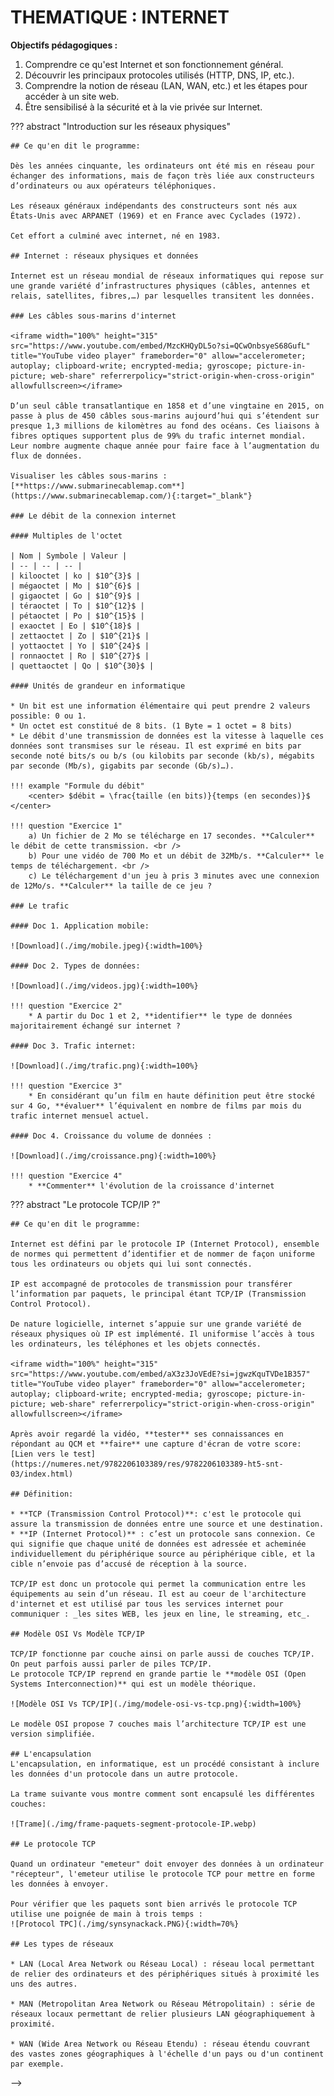 # THEMATIQUE : INTERNET

**Objectifs pédagogiques :**

1. Comprendre ce qu'est Internet et son fonctionnement général.
2. Découvrir les principaux protocoles utilisés (HTTP, DNS, IP, etc.).
3. Comprendre la notion de réseau (LAN, WAN, etc.) et les étapes pour accéder à un site web.
4. Être sensibilisé à la sécurité et à la vie privée sur Internet.

??? abstract "Introduction sur les réseaux physiques" 

    ## Ce qu'en dit le programme: 

    Dès les années cinquante, les ordinateurs ont été mis en réseau pour échanger des informations, mais de façon très liée aux constructeurs d’ordinateurs ou aux opérateurs téléphoniques.

    Les réseaux généraux indépendants des constructeurs sont nés aux États-Unis avec ARPANET (1969) et en France avec Cyclades (1972).

    Cet effort a culminé avec internet, né en 1983.

    ## Internet : réseaux physiques et données

    Internet est un réseau mondial de réseaux informatiques qui repose sur une grande variété d’infrastructures physiques (câbles, antennes et relais, satellites, fibres,…) par lesquelles transitent les données.

    ### Les câbles sous-marins d'internet

    <iframe width="100%" height="315" src="https://www.youtube.com/embed/MzcKHQyDL5o?si=QCwOnbsyeS68GufL" title="YouTube video player" frameborder="0" allow="accelerometer; autoplay; clipboard-write; encrypted-media; gyroscope; picture-in-picture; web-share" referrerpolicy="strict-origin-when-cross-origin" allowfullscreen></iframe>

    D’un seul câble transatlantique en 1858 et d’une vingtaine en 2015, on passe à plus de 450 câbles sous-marins aujourd’hui qui s’étendent sur presque 1,3 millions de kilomètres au fond des océans. Ces liaisons à fibres optiques supportent plus de 99% du trafic internet mondial. Leur nombre augmente chaque année pour faire face à l’augmentation du flux de données.

    Visualiser les câbles sous-marins : [**https://www.submarinecablemap.com**](https://www.submarinecablemap.com/){:target="_blank"}

    ### Le débit de la connexion internet
    
    #### Multiples de l'octet

    | Nom |	Symbole | Valeur |
    | -- | -- | -- |
    | kilooctet | ko | $10^{3}$ |
    | mégaoctet | Mo | $10^{6}$ |
    | gigaoctet | Go | $10^{9}$ |
    | téraoctet | To | $10^{12}$ |
    | pétaoctet | Po | $10^{15}$ |
    | exaoctet | Eo | $10^{18}$ |
    | zettaoctet | Zo | $10^{21}$ |
    | yottaoctet | Yo | $10^{24}$ |
    | ronnaoctet | Ro | $10^{27}$ |
    | quettaoctet | Qo | $10^{30}$ |

    #### Unités de grandeur en informatique

    * Un bit est une information élémentaire qui peut prendre 2 valeurs possible: 0 ou 1.    
    * Un octet est constitué de 8 bits. (1 Byte = 1 octet = 8 bits)     
    * Le débit d'une transmission de données est la vitesse à laquelle ces données sont transmises sur le réseau. Il est exprimé en bits par seconde noté bits/s ou b/s (ou kilobits par seconde (kb/s), mégabits par seconde (Mb/s), gigabits par seconde (Gb/s)…).    

    !!! example "Formule du débit" 
        <center> $débit = \frac{taille (en bits)}{temps (en secondes)}$ </center>

    !!! question "Exercice 1" 
        a) Un fichier de 2 Mo se télécharge en 17 secondes. **Calculer** le débit de cette transmission. <br />
        b) Pour une vidéo de 700 Mo et un débit de 32Mb/s. **Calculer** le temps de téléchargement. <br />
        c) Le téléchargement d'un jeu à pris 3 minutes avec une connexion de 12Mo/s. **Calculer** la taille de ce jeu ?

    ### Le trafic

    #### Doc 1. Application mobile:
    
    ![Download](./img/mobile.jpeg){:width=100%}

    #### Doc 2. Types de données:
    
    ![Download](./img/videos.jpg){:width=100%}

    !!! question "Exercice 2" 
        * A partir du Doc 1 et 2, **identifier** le type de données majoritairement échangé sur internet ?

    #### Doc 3. Trafic internet: 
    
    ![Download](./img/trafic.png){:width=100%}

    !!! question "Exercice 3" 
        * En considérant qu’un film en haute définition peut être stocké sur 4 Go, **évaluer** l’équivalent en nombre de films par mois du trafic internet mensuel actuel.

    #### Doc 4. Croissance du volume de données : 

    ![Download](./img/croissance.png){:width=100%}

    !!! question "Exercice 4" 
        * **Commenter** l'évolution de la croissance d'internet



??? abstract "Le protocole TCP/IP ?" 

    ## Ce qu'en dit le programme:

    Internet est défini par le protocole IP (Internet Protocol), ensemble de normes qui permettent d’identifier et de nommer de façon uniforme tous les ordinateurs ou objets qui lui sont connectés. 
    
    IP est accompagné de protocoles de transmission pour transférer l’information par paquets, le principal étant TCP/IP (Transmission Control Protocol). 
    
    De nature logicielle, internet s’appuie sur une grande variété de réseaux physiques où IP est implémenté. Il uniformise l’accès à tous les ordinateurs, les téléphones et les objets connectés.

    <iframe width="100%" height="315" src="https://www.youtube.com/embed/aX3z3JoVEdE?si=jgwzKquTVDe1B357" title="YouTube video player" frameborder="0" allow="accelerometer; autoplay; clipboard-write; encrypted-media; gyroscope; picture-in-picture; web-share" referrerpolicy="strict-origin-when-cross-origin" allowfullscreen></iframe>

    Après avoir regardé la vidéo, **tester** ses connaissances en répondant au QCM et **faire** une capture d'écran de votre score:    
    [Lien vers le test](https://numeres.net/9782206103389/res/9782206103389-ht5-snt-03/index.html)

    ## Définition:

    * **TCP (Transmission Control Protocol)**: c'est le protocole qui assure la transmission de données entre une source et une destination.   
    * **IP (Internet Protocol)** : c’est un protocole sans connexion. Ce qui signifie que chaque unité de données est adressée et acheminée individuellement du périphérique source au périphérique cible, et la cible n’envoie pas d’accusé de réception à la source.

    TCP/IP est donc un protocole qui permet la communication entre les équipements au sein d’un réseau. Il est au coeur de l'architecture d'internet et est utilisé par tous les services internet pour communiquer : _les sites WEB, les jeux en line, le streaming, etc_.

    ## Modèle OSI Vs Modèle TCP/IP
    
    TCP/IP fonctionne par couche ainsi on parle aussi de couches TCP/IP.
    On peut parfois aussi parler de piles TCP/IP.    
    Le protocole TCP/IP reprend en grande partie le **modèle OSI (Open Systems Interconnection)** qui est un modèle théorique.

    ![Modèle OSI Vs TCP/IP](./img/modele-osi-vs-tcp.png){:width=100%}

    Le modèle OSI propose 7 couches mais l’architecture TCP/IP est une version simplifiée.

    ## L'encapsulation
    L'encapsulation, en informatique, est un procédé consistant à inclure les données d'un protocole dans un autre protocole.

    La trame suivante vous montre comment sont encapsulé les différentes couches:

    ![Trame](./img/frame-paquets-segment-protocole-IP.webp)

    ## Le protocole TCP
    
    Quand un ordinateur "emeteur" doit envoyer des données à un ordinateur "récepteur", l'emeteur utilise le protocole TCP pour mettre en forme les données à envoyer.

    Pour vérifier que les paquets sont bien arrivés le protocole TCP utilise une poignée de main à trois temps :
    ![Protocol TPC](./img/synsynackack.PNG){:width=70%}

    ## Les types de réseaux

    * LAN (Local Area Network ou Réseau Local) : réseau local permettant de relier des ordinateurs et des périphériques situés à proximité les uns des autres.

    * MAN (Metropolitan Area Network ou Réseau Métropolitain) : série de réseaux locaux permettant de relier plusieurs LAN géographiquement à proximité.

    * WAN (Wide Area Network ou Réseau Etendu) : réseau étendu couvrant des vastes zones géographiques à l'échelle d'un pays ou d'un continent par exemple.




-->